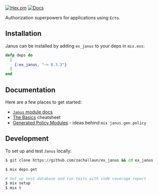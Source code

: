 [![Hex.pm](https://img.shields.io/hexpm/v/ex_janus.svg)](https://hex.pm/packages/ex_janus) [![Docs](https://img.shields.io/badge/hexdocs.pm-docs-8e7ce6.svg)](https://hexdocs.pm/ex_janus)

Authorization superpowers for applications using `Ecto`.

## Installation

Janus can be installed by adding `ex_janus` to your deps in `mix.exs`:

```elixir
defp deps do
  [
    {:ex_janus, "~> 0.3.3"}
  ]
end
```

## Documentation

Here are a few places to get started:

- [`Janus` module docs](https://hexdocs.pm/ex_janus/Janus.html)
- [The Basics](https://hexdocs.pm/ex_janus/basics.html) cheatsheet
- [Generated Policy Modules](https://hexdocs.pm/ex_janus/generated_policy_modules.html) - ideas behind `mix janus.gen.policy`

## Development

To set up and test `Janus` locally:

```bash
$ git clone https://github.com/zachallaun/ex_janus && cd ex_janus

$ mix deps.get

# Set up test database and run tests with code coverage report
$ mix setup
$ mix t
```
